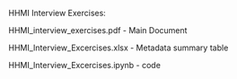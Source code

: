 HHMI Interview Exercises:

HHMI_interview_exercises.pdf - Main Document

HHMI_Interview_Excercises.xlsx - Metadata summary table

HHMI_Interview_Excercises.ipynb - code
